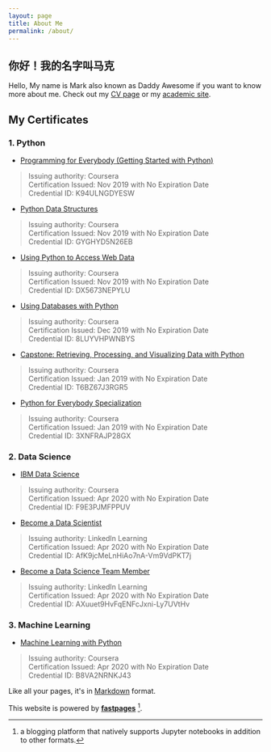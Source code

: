 ```yaml
---
layout: page
title: About Me
permalink: /about/
---
```


## 你好！我的名字叫马克
Hello, My name is Mark also known as Daddy Awesome if you want to know more about me. Check out my [CV page](https://daddyawesome.github.io/) or my [academic site](https://mr-miranda.github.io/). 


## My Certificates
### 1. Python
- [Programming for Everybody (Getting Started with Python)](https://www.coursera.org/account/accomplishments/certificate/K94ULNGDYESW)
> Issuing authority: Coursera <br>
Certification Issued: Nov 2019 with No Expiration Date<br>
Credential ID: K94ULNGDYESW

- [Python Data Structures](https://www.coursera.org/account/accomplishments/certificate/GYGHYD5N26EB)
>Issuing authority: Coursera <br>
Certification Issued: Nov 2019 with No Expiration Date <br>
Credential ID: GYGHYD5N26EB

- [Using Python to Access Web Data](https://www.coursera.org/account/accomplishments/certificate/DX5673NEPYLU)
>Issuing authority: Coursera <br>
Certification Issued: Nov 2019 with No Expiration Date <br>
Credential ID: DX5673NEPYLU

- [Using Databases with Python](https://www.coursera.org/account/accomplishments/certificate/8LUYVHPWNBYS)
>Issuing authority: Coursera <br>
Certification Issued: Dec 2019 with No Expiration Date <br>
Credential ID: 8LUYVHPWNBYS <br>

- [Capstone: Retrieving, Processing, and Visualizing Data with Python](https://www.coursera.org/account/accomplishments/certificate/T6BZ67J3RGR5)
>Issuing authority: Coursera <br>
Certification Issued: Jan 2019 with No Expiration Date <br>
Credential ID: T6BZ67J3RGR5 <br>

- [Python for Everybody Specialization](https://www.coursera.org/account/accomplishments/specialization/certificate/3XNFRAJP28GX)
>Issuing authority: Coursera <br>
Certification Issued: Jan 2019 with No Expiration Date <br>
Credential ID: 3XNFRAJP28GX

### 2. Data Science
- [IBM Data Science](https://coursera.org/share/89fea425e57ed0b0708d574c86bfd2da)
> Issuing authority: Coursera <br>
Certification Issued: Apr 2020 with No Expiration Date<br>
Credential ID: F9E3PJMFPPUV

- [Become a Data Scientist ](https://mr-miranda.github.io/files/CertificateOfCompletion_Become%20A%20Data%20Scientist.pdf)
> Issuing authority: LinkedIn Learning <br>
Certification Issued: Apr 2020 with No Expiration Date<br>
Credential ID: AfK9jcMeLnHiAo7nA-Vm9VdPKT7j

- [Become a Data Science Team Member ](https://mr-miranda.github.io/files/CertificateOfCompletion_Become%20a%20Data%20Science%20Team%20Member___________.pdf)
> Issuing authority: LinkedIn Learning <br>
Certification Issued: Apr 2020 with No Expiration Date<br>
Credential ID:  AXuuet9HvFqENFcJxni-Ly7UVtHv

### 3. Machine Learning
- [Machine Learning with Python](https://www.coursera.org/account/accomplishments/certificate/B8VA2NRNKJ43)
> Issuing authority: Coursera <br>
Certification Issued: Apr 2020 with No Expiration Date<br>
Credential ID: B8VA2NRNKJ43


Like all your pages, it's in [Markdown](https://guides.github.com/features/mastering-markdown/) format.

This website is powered by **[fastpages](https://github.com/fastai/fastpages)** [^1].



[^1]:a blogging platform that natively supports Jupyter notebooks in addition to other formats.
